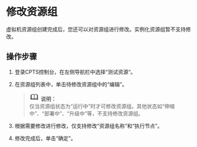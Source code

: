 # 修改资源组<a name="cpts_01_0024"></a>

虚拟机资源组创建完成后，您还可以对资源组进行修改。实例化资源组暂不支持修改。

## 操作步骤<a name="section1150695345713"></a>

1.  登录CPTS控制台，在左侧导航栏中选择“测试资源“。
2.  在资源组列表中，单击待修改资源组中的“编辑”。

    >![](public_sys-resources/icon-note.gif) **说明：**   
    >仅当资源组状态为“运行中”时才可修改资源组。其他状态如“伸缩中”、“部署中”、“升级中”等，不支持修改资源组。  

3.  根据需要修改进行修改，仅支持修改“资源组名称”和“执行节点”。
4.  修改完成后，单击“确定”。

